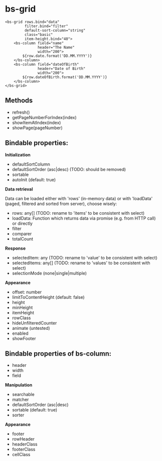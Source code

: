 # bs-grid

```
<bs-grid rows.bind="data"
         filter.bind="filter"
         default-sort-column="string"
         class="basic"
         item-height.bind="40">
    <bs-column field="name" 
               header="The Name" 
               width="200">
        ${row.date.format('DD.MM.YYYY')}
    </bs-column>
    <bs-column field="dateOfBirth" 
               header="Date of Birth" 
               width="200">
        ${row.dateOfBirth.format('DD.MM.YYYY')}
    </bs-column>
</bs-grid>
```

## Methods

- refresh()
- getPageNumberForIndex(index)
- showItemAtIndex(index)
- showPage(pageNumber)

## Bindable properties:

**Initialization**

- defaultSortColumn
- defaultSortOrder (asc|desc) (TODO: should be removed)
- sortable
- autoInit (default: true)

**Data retrieval**

Data can be loaded either with 'rows' (in-memory data) or with 'loadData' (paged, filtered and sorted from server), choose wisely: 

- rows: any[] (TODO: rename to 'items' to be consistent with select)
- loadData: Function which returns data via promise (e.g. from HTTP call) or directly
- filter
- comparer
- totalCount

**Response**

- selectedItem: any (TODO: rename to 'value' to be consistent with select)
- selectedItems: any[] (TODO: rename to 'values' to be consistent with select)
- selectionMode (none|single|multiple)

**Appearance**

- offset: number
- limitToContentHeight (default: false)
- height
- minHeight
- itemHeight
- rowClass
- hideUnfilteredCounter
- animate (untested)
- enabled
- showFooter

## Bindable properties of bs-column:

- header
- width
- field

**Manipulation**

- searchable
- matcher
- defaultSortOrder (asc|desc)
- sortable (default: true)
- sorter

**Appearance**

- footer
- rowHeader
- headerClass
- footerClass
- cellClass
